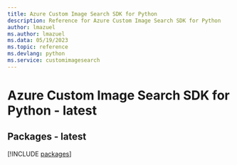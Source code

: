 ```yaml
---
title: Azure Custom Image Search SDK for Python
description: Reference for Azure Custom Image Search SDK for Python
author: lmazuel
ms.author: lmazuel
ms.data: 05/19/2023
ms.topic: reference
ms.devlang: python
ms.service: customimagesearch
---
```

# Azure Custom Image Search SDK for Python - latest
## Packages - latest
[!INCLUDE [packages](custom-image-search-index.md)]